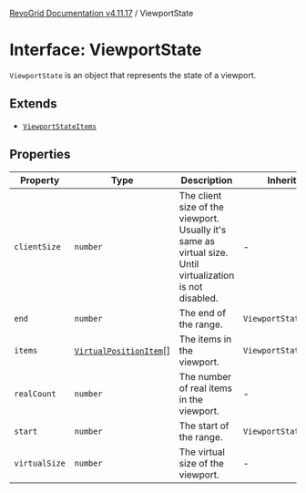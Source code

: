 [RevoGrid Documentation v4.11.17](README.md) / ViewportState

# Interface: ViewportState

`ViewportState` is an object that represents the state of a viewport.

## Extends

- [`ViewportStateItems`](TypeAlias.ViewportStateItems.md)

## Properties

| Property | Type | Description | Inherited from | Defined in |
| ------ | ------ | ------ | ------ | ------ |
| `clientSize` | `number` | The client size of the viewport. Usually it's same as virtual size. Until virtualization is not disabled. | - | [src/types/interfaces.ts:546](https://github.com/revolist/revogrid/blob/0844b37dbe4827c0b3ffa78b88f276b83e0fed00/src/types/interfaces.ts#L546) |
| `end` | `number` | The end of the range. | `ViewportStateItems.end` | [src/types/interfaces.ts:514](https://github.com/revolist/revogrid/blob/0844b37dbe4827c0b3ffa78b88f276b83e0fed00/src/types/interfaces.ts#L514) |
| `items` | [`VirtualPositionItem`](Interface.VirtualPositionItem.md)[] | The items in the viewport. | `ViewportStateItems.items` | [src/types/interfaces.ts:525](https://github.com/revolist/revogrid/blob/0844b37dbe4827c0b3ffa78b88f276b83e0fed00/src/types/interfaces.ts#L525) |
| `realCount` | `number` | The number of real items in the viewport. | - | [src/types/interfaces.ts:535](https://github.com/revolist/revogrid/blob/0844b37dbe4827c0b3ffa78b88f276b83e0fed00/src/types/interfaces.ts#L535) |
| `start` | `number` | The start of the range. | `ViewportStateItems.start` | [src/types/interfaces.ts:510](https://github.com/revolist/revogrid/blob/0844b37dbe4827c0b3ffa78b88f276b83e0fed00/src/types/interfaces.ts#L510) |
| `virtualSize` | `number` | The virtual size of the viewport. | - | [src/types/interfaces.ts:539](https://github.com/revolist/revogrid/blob/0844b37dbe4827c0b3ffa78b88f276b83e0fed00/src/types/interfaces.ts#L539) |
